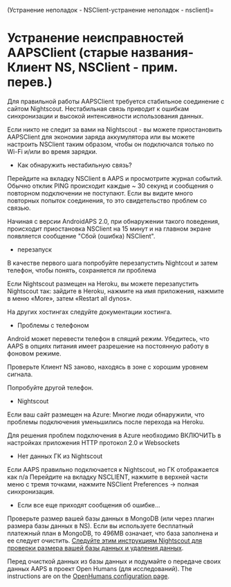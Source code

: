 (Устранение неполадок - NSClient-устранение неполадок - nsclient)=

# Устранение неисправностей AAPSClient (старые названия- Клиент NS, NSClient - прим. перев.)

Для правильной работы AAPSClient требуется стабильное соединение с сайтом Nightscout. Нестабильная связь приводит к ошибкам синхронизации и высокой интенсивности использования данных.

Если никто не следит за вами на Nightscout - вы можете приостановить AAPSClient для экономии заряда аккумулятора или вы можете настроить NSClient таким образом, чтобы он подключался только по Wi-Fi и/или во время зарядки.

* Как обнаружить нестабильную связь?

Перейдите на вкладку NSClient в AAPS и просмотрите журнал событий. Обычно отклик PING происходит каждые ~ 30 секунд и сообщения о повторном подключении не поступают. Если вы видите много повторных попыток соединения, то это свидетельство проблем со связью.

Начиная с версии AndroidAPS 2.0, при обнаружении такого поведения, происходит приостановка NSClient на 15 минут и на главном экране появляется сообщение "Сбой (ошибка) NSClient".

* перезапуск

В качестве первого шага попробуйте перезапустить Nightcout и затем телефон, чтобы понять, сохраняется ли проблема

Если Nightscout размещен на Heroku, вы можете перезапустить Nightscout так: зайдите в Heroku, нажмите на имя приложения, нажмите в меню «More», затем «Restart all dynos».

На других хостингах следуйте документации хостинга.

* Проблемы с телефоном

Android может перевести телефон в спящий режим. Убедитесь, что AAPS в опциях питания имеет разрешение на постоянную работу в фоновом режиме.

Проверьте Клиент NS заново, находясь в зоне с хорошим уровнем сигнала.

Попробуйте другой телефон.

* Nightscout

Если ваш сайт размещен на Azure: Многие люди обнаружили, что проблемы подключения уменьшились после перехода на Heroku.

Для решения проблем подключения в Azure необходимо ВКЛЮЧИТЬ в настройках приложения HTTP протокол 2.0 и Websockets

* Нет данных ГК из Nightscout

Если AAPS правильно подключается к Nightscout, но ГК отображается как n/a Перейдите на вкладку NSCLIENT, нажмите в верхней части меню с тремя точками, нажмите NSClient Preferences -> полная синхронизация.

* Если все еще приходят сообщения об ошибке...

Проверьте размер вашей базы данных в MongoDB (или через плагин размера базы данных в NS). Если вы используете бесплатный платежный план в MongoDB, то 496MB означает, что база заполнена и ее следует очистить. [Следуйте этим инструкциям Nightscout для проверки размера вашей базы данных и удаления данных](https://nightscout.github.io/troubleshoot/troublehoot/#database-full).

Перед очисткой данных из базы данных и подумайте о передаче своих данных AAPS в проект Open Humans (для исследований). The instructions are on the [OpenHumans configuration page](../SupportingAaps/OpenHumans.md).
